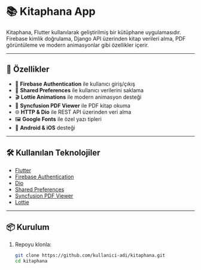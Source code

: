 # 📚 Kitaphana App

Kitaphana, Flutter kullanılarak geliştirilmiş bir kütüphane uygulamasıdır.  
Firebase kimlik doğrulama, Django API üzerinden kitap verileri alma, PDF görüntüleme ve modern animasyonlar gibi özellikler içerir.  

---

## 🚀 Özellikler

- 🔑 **Firebase Authentication** ile kullanıcı giriş/çıkış  
- 📂 **Shared Preferences** ile kullanıcı verilerini saklama  
- 🎬 **Lottie Animations** ile modern animasyon desteği  
- 📖 **Syncfusion PDF Viewer** ile PDF kitap okuma  
- 🌐 **HTTP & Dio** ile REST API üzerinden veri alma  
- 🖼️ **Google Fonts** ile özel yazı tipleri  
- 📱 **Android & iOS** desteği  

---

## 🛠️ Kullanılan Teknolojiler

- [Flutter](https://flutter.dev/)  
- [Firebase Authentication](https://firebase.google.com/)  
- [Dio](https://pub.dev/packages/dio)  
- [Shared Preferences](https://pub.dev/packages/shared_preferences)  
- [Syncfusion PDF Viewer](https://pub.dev/packages/syncfusion_flutter_pdfviewer)  
- [Lottie](https://pub.dev/packages/lottie)  

---

## 📦 Kurulum

1. Repoyu klonla:
   ```bash
   git clone https://github.com/kullanici-adi/kitaphana.git
   cd kitaphana
